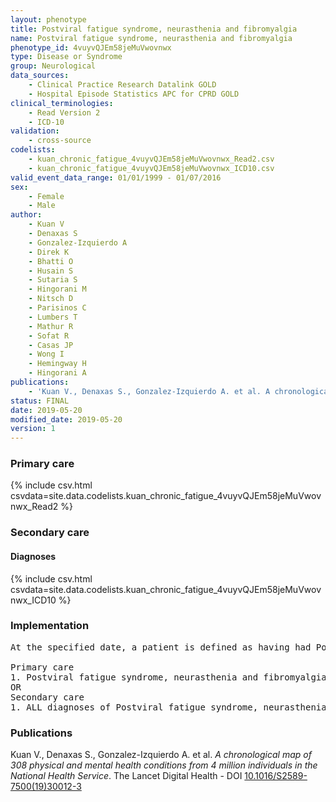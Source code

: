 ```yaml
---
layout: phenotype
title: Postviral fatigue syndrome, neurasthenia and fibromyalgia
name: Postviral fatigue syndrome, neurasthenia and fibromyalgia
phenotype_id: 4vuyvQJEm58jeMuVwovnwx 
type: Disease or Syndrome
group: Neurological
data_sources: 
    - Clinical Practice Research Datalink GOLD
    - Hospital Episode Statistics APC for CPRD GOLD
clinical_terminologies: 
    - Read Version 2
    - ICD-10
validation: 
    - cross-source
codelists: 
    - kuan_chronic_fatigue_4vuyvQJEm58jeMuVwovnwx_Read2.csv
    - kuan_chronic_fatigue_4vuyvQJEm58jeMuVwovnwx_ICD10.csv
valid_event_data_range: 01/01/1999 - 01/07/2016
sex: 
    - Female
    - Male
author: 
    - Kuan V
    - Denaxas S
    - Gonzalez-Izquierdo A
    - Direk K
    - Bhatti O
    - Husain S
    - Sutaria S
    - Hingorani M
    - Nitsch D
    - Parisinos C
    - Lumbers T
    - Mathur R
    - Sofat R
    - Casas JP
    - Wong I
    - Hemingway H
    - Hingorani A
publications: 
    - 'Kuan V., Denaxas S., Gonzalez-Izquierdo A. et al. A chronological map of 308 physical and mental health conditions from 4 million individuals in the National Health Service. The Lancet Digital Health - DOI: 10.1016/S2589-7500(19)30012-3' 
status: FINAL
date: 2019-05-20
modified_date: 2019-05-20
version: 1
---
```

### Primary care 
{% include csv.html csvdata=site.data.codelists.kuan_chronic_fatigue_4vuyvQJEm58jeMuVwovnwx_Read2 %}
### Secondary care 
#### Diagnoses 
{% include csv.html csvdata=site.data.codelists.kuan_chronic_fatigue_4vuyvQJEm58jeMuVwovnwx_ICD10 %}
### Implementation 
<pre>At the specified date, a patient is defined as having had Postviral fatigue syndrome, neurasthenia or fibromyalgia IF they meet the criteria for any of the following on or before the specified date. The earliest date on which the individual meets any of the following criteria on or before the specified date is defined as the first event date:

Primary care
1. Postviral fatigue syndrome, neurasthenia and fibromyalgia diagnosis or history of diagnosis during a consultation 
OR
Secondary care
1. ALL diagnoses of Postviral fatigue syndrome, neurasthenia and fibromyalgia or history of diagnosis during a hospitalization</pre> 
 
### Publications 
Kuan V., Denaxas S., Gonzalez-Izquierdo A. et al. _A chronological map of 308 physical and mental health conditions from 4 million individuals in the National Health Service_. The Lancet Digital Health - DOI <a href='https://www.thelancet.com/journals/landig/article/PIIS2589-7500(19)30012-3/fulltext'>10.1016/S2589-7500(19)30012-3</a>